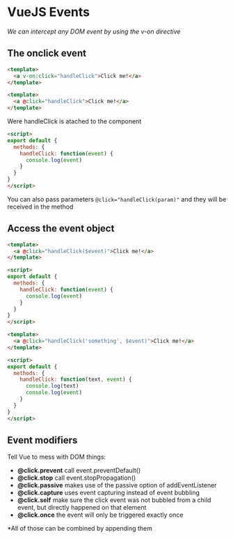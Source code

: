 # VueJS Events

*We can intercept any DOM event by using the v-on directive*

## The onclick event
```HTML
<template>
  <a v-on:click="handleClick">Click me!</a>
</template>
```
```HTML
<template>
  <a @click="handleClick">Click me!</a>
</template>
```

Were handleClick is atached to the component
```HTML
<script>
export default {
  methods: {
    handleClick: function(event) {
      console.log(event)
    }
  }
}
</script>
```

You can also pass parameters `@click="handleClick(param)"` and they will be received in the method

## Access the event object
```HTML
<template>
  <a @click="handleClick($event)">Click me!</a>
</template>

<script>
export default {
  methods: {
    handleClick: function(event) {
      console.log(event)
    }
  }
}
</script>
```
```HTML
<template>
  <a @click="handleClick('something', $event)">Click me!</a>
</template>

<script>
export default {
  methods: {
    handleClick: function(text, event) {
      console.log(text)
      console.log(event)
    }
  }
}
</script>
```

## Event modifiers
Tell Vue to mess with DOM things:
- **@click.prevent** call event.preventDefault()
- **@click.stop** call event.stopPropagation()
- **@click.passive** makes use of the passive option of addEventListener
- **@click.capture** uses event capturing instead of event bubbling
- **@click.self** make sure the click event was not bubbled from a child event, but directly happened on that element
- **@click.once** the event will only be triggered exactly once

*All of those can be combined by appending them
